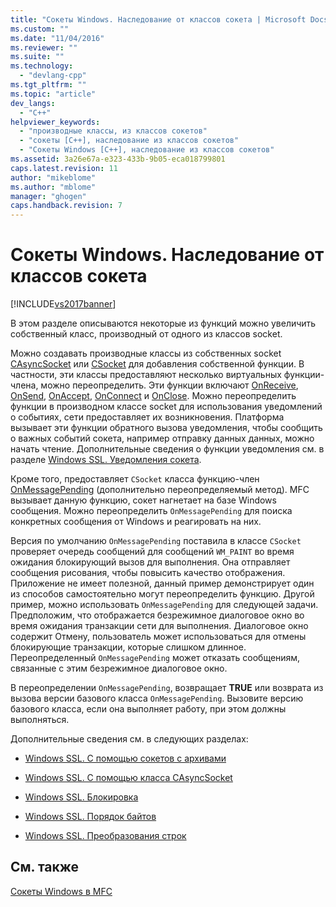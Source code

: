 ```yaml
---
title: "Сокеты Windows. Наследование от классов сокета | Microsoft Docs"
ms.custom: ""
ms.date: "11/04/2016"
ms.reviewer: ""
ms.suite: ""
ms.technology: 
  - "devlang-cpp"
ms.tgt_pltfrm: ""
ms.topic: "article"
dev_langs: 
  - "C++"
helpviewer_keywords: 
  - "производные классы, из классов сокетов"
  - "сокеты [C++], наследование из классов сокетов"
  - "Сокеты Windows [C++], наследование из классов сокетов"
ms.assetid: 3a26e67a-e323-433b-9b05-eca018799801
caps.latest.revision: 11
author: "mikeblome"
ms.author: "mblome"
manager: "ghogen"
caps.handback.revision: 7
---
```

# Сокеты Windows. Наследование от классов сокета
[!INCLUDE[vs2017banner](../assembler/inline/includes/vs2017banner.md)]

В этом разделе описываются некоторые из функций можно увеличить собственный класс, производный от одного из классов socket.  
  
 Можно создавать производные классы из собственных socket [CAsyncSocket](../Topic/CAsyncSocket%20Class.md) или [CSocket](../mfc/reference/csocket-class.md) для добавления собственной функции.  В частности, эти классы предоставляют несколько виртуальных функции\-члена, можно переопределить.  Эти функции включают [OnReceive](../Topic/CAsyncSocket::OnReceive.md), [OnSend](../Topic/CAsyncSocket::OnSend.md), [OnAccept](../Topic/CAsyncSocket::OnAccept.md), [OnConnect](../Topic/CAsyncSocket::OnConnect.md) и [OnClose](../Topic/CAsyncSocket::OnClose.md).  Можно переопределить функции в производном классе socket для использования уведомлений о событиях, сети предоставляет их возникновения.  Платформа вызывает эти функции обратного вызова уведомления, чтобы сообщить о важных событий сокета, например отправку данных данных, можно начать чтение.  Дополнительные сведения о функции уведомления см. в разделе [Windows SSL. Уведомления сокета](../Topic/Windows%20Sockets:%20Socket%20Notifications.md).  
  
 Кроме того, предоставляет `CSocket` класса функцию\-член [OnMessagePending](../Topic/CSocket::OnMessagePending.md) \(дополнительно переопределяемый метод\).  MFC вызывает данную функцию, сокет нагнетает на базе Windows сообщения.  Можно переопределить `OnMessagePending` для поиска конкретных сообщения от Windows и реагировать на них.  
  
 Версия по умолчанию `OnMessagePending` поставила в классе `CSocket` проверяет очередь сообщений для сообщений `WM_PAINT` во время ожидания блокирующий вызов для выполнения.  Она отправляет сообщения рисования, чтобы повысить качество отображения.  Приложение не имеет полезной, данный пример демонстрирует один из способов самостоятельно могут переопределить функцию.  Другой пример, можно использовать `OnMessagePending` для следующей задачи.  Предположим, что отображается безрежимное диалоговое окно во время ожидания транзакции сети для выполнения.  Диалоговое окно содержит Отмену, пользователь может использоваться для отмены блокирующие транзакции, которые слишком длинное.  Переопределенный `OnMessagePending` может отказать сообщениям, связанные с этим безрежимное диалоговое окно.  
  
 В переопределении `OnMessagePending`, возвращает **TRUE** или возврата из вызова версии базового класса `OnMessagePending`.  Вызовите версию базового класса, если она выполняет работу, при этом должны выполняться.  
  
 Дополнительные сведения см. в следующих разделах:  
  
-   [Windows SSL. С помощью сокетов с архивами](../mfc/windows-sockets-using-sockets-with-archives.md)  
  
-   [Windows SSL. С помощью класса CAsyncSocket](../mfc/windows-sockets-using-class-casyncsocket.md)  
  
-   [Windows SSL. Блокировка](../Topic/Windows%20Sockets:%20Blocking.md)  
  
-   [Windows SSL. Порядок байтов](../mfc/windows-sockets-byte-ordering.md)  
  
-   [Windows SSL. Преобразования строк](../mfc/windows-sockets-converting-strings.md)  
  
## См. также  
 [Сокеты Windows в MFC](../mfc/windows-sockets-in-mfc.md)